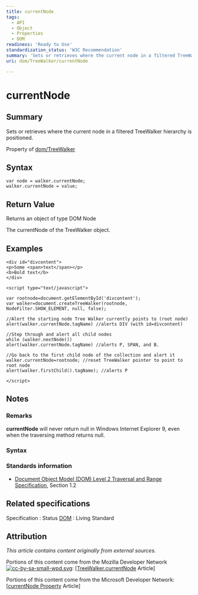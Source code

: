 ```yaml
---
title: currentNode
tags:
  - API
  - Object
  - Properties
  - DOM
readiness: 'Ready to Use'
standardization_status: 'W3C Recommendation'
summary: 'Sets or retrieves where the current node in a filtered TreeWalker hierarchy is positioned.'
uri: dom/TreeWalker/currentNode

---
```

# currentNode

## Summary

Sets or retrieves where the current node in a filtered TreeWalker hierarchy is positioned.

<span data-meta="applies_to" data-type="key">Property of <span data-type="value">[dom/TreeWalker](/dom/TreeWalker)</span></span>

## Syntax

``` {.js}
var node = walker.currentNode;
walker.currentNode = value;
```

## Return Value

<span data-meta="return" data-type="key">Returns an object of type <span data-type="value">DOM Node</span></span>

The currentNode of the TreeWalker object.

## Examples

``` {.html}
<div id="divcontent">
<p>Some <span>text</span></p>
<b>Bold text</b>
</div>

<script type="text/javascript">

var rootnode=document.getElementById('divcontent');
var walker=document.createTreeWalker(rootnode, NodeFilter.SHOW_ELEMENT, null, false);

//Alert the starting node Tree Walker currently points to (root node)
alert(walker.currentNode.tagName) //alerts DIV (with id=divcontent)

//Step through and alert all child nodes
while (walker.nextNode())
alert(walker.currentNode.tagName) //alerts P, SPAN, and B.

//Go back to the first child node of the collection and alert it
walker.currentNode=rootnode; //reset TreeWalker pointer to point to root node
alert(walker.firstChild().tagName); //alerts P

</script>
```

## Notes

### Remarks

**currentNode** will never return null in Windows Internet Explorer 9, even when the traversing method returns null.

### Syntax

### Standards information

-   [Document Object Model (DOM) Level 2 Traversal and Range Specification](http://go.microsoft.com/fwlink/p/?linkid=182712), Section 1.2

## Related specifications

Specification
:   Status
[DOM](http://dom.spec.whatwg.org/#dom-treewalker-currentnode)
:   Living Standard

## Attribution

*This article contains content originally from external sources.*

Portions of this content come from the Mozilla Developer Network [![cc-by-sa-small-wpd.svg](/assets/thumb/8/8c/cc-by-sa-small-wpd.svg/120px-cc-by-sa-small-wpd.svg.png)](http://creativecommons.org/licenses/by-sa/3.0/us/): [[TreeWalker.currentNode](https://developer.mozilla.org/en-US/docs/Web/API/TreeWalker.currentNode) Article]

Portions of this content come from the Microsoft Developer Network: [[currentNode Property](http://msdn.microsoft.com/en-us/library/ie/ff974804(v=vs.85).aspx) Article]

